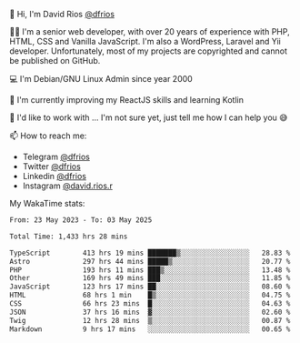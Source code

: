 👋 Hi, I'm David Rios [@dfrios](https://github.com/dfrios)

👨‍💻 I'm a senior web developer, with over 20 years of experience with PHP, HTML, CSS and Vanilla JavaScript. I'm also a WordPress, Laravel and Yii developer. Unfortunately, most of my projects are copyrighted and cannot be published on GitHub.

💻 I'm Debian/GNU Linux Admin since year 2000

🌱 I'm currently improving my ReactJS skills and learning Kotlin

💞️ I'd like to work with ... I'm not sure yet, just tell me how I can help you 😅


📫 How to reach me:
* Telegram [@dfrios](https://t.me/dfrios)
* Twitter [@dfrios](https://twitter.com/dfrios)
* Linkedin [@dfrios](https://linkedin.com/in/dfrios)
* Instagram [@david.rios.r](https://instagram.com/david.rios.r)



My WakaTime stats:
<!--START_SECTION:waka-->

```txt
From: 23 May 2023 - To: 03 May 2025

Total Time: 1,433 hrs 28 mins

TypeScript        413 hrs 19 mins ███████▒░░░░░░░░░░░░░░░░░   28.83 %
Astro             297 hrs 44 mins █████▒░░░░░░░░░░░░░░░░░░░   20.77 %
PHP               193 hrs 11 mins ███▒░░░░░░░░░░░░░░░░░░░░░   13.48 %
Other             169 hrs 49 mins ███░░░░░░░░░░░░░░░░░░░░░░   11.85 %
JavaScript        123 hrs 17 mins ██░░░░░░░░░░░░░░░░░░░░░░░   08.60 %
HTML              68 hrs 1 min    █▒░░░░░░░░░░░░░░░░░░░░░░░   04.75 %
CSS               66 hrs 23 mins  █░░░░░░░░░░░░░░░░░░░░░░░░   04.63 %
JSON              37 hrs 16 mins  ▓░░░░░░░░░░░░░░░░░░░░░░░░   02.60 %
Twig              12 hrs 28 mins  ▒░░░░░░░░░░░░░░░░░░░░░░░░   00.87 %
Markdown          9 hrs 17 mins   ░░░░░░░░░░░░░░░░░░░░░░░░░   00.65 %
```

<!--END_SECTION:waka-->
